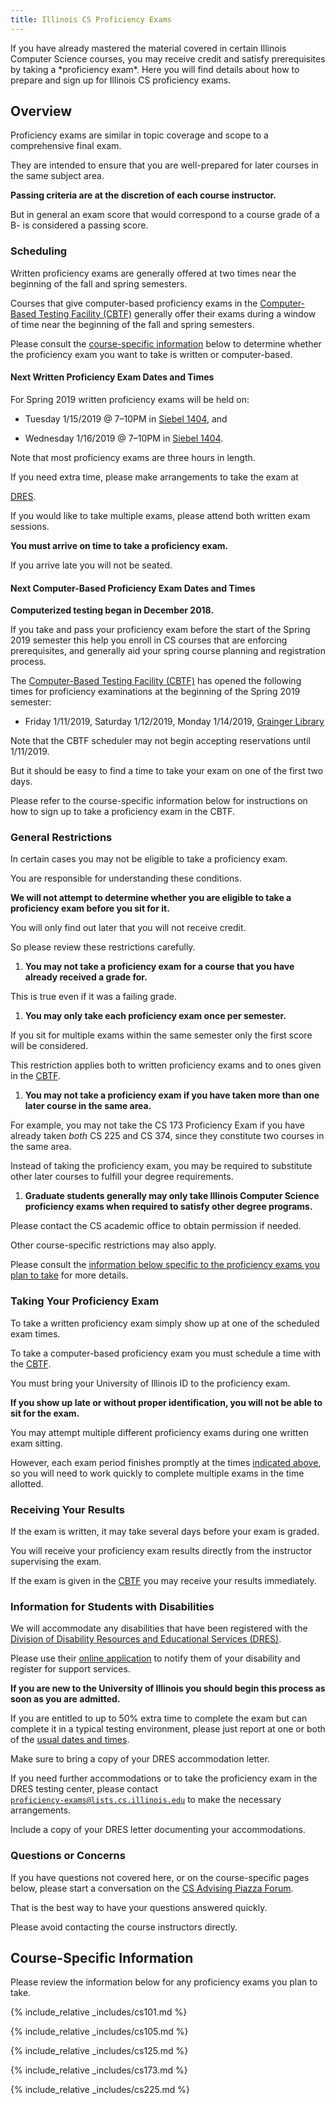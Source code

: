 ```yaml
---
title: Illinois CS Proficiency Exams
---
```


<p class="lead" markdown="1">
<!--- -->
If you have already mastered the material covered in certain Illinois Computer Science
courses, you may receive credit and satisfy prerequisites by taking a
*proficiency exam*.
<!--- -->
Here you will find details about how to prepare and sign up for Illinois CS
proficiency exams.
<!--- -->
</p>

## <a name="overview" class="anchor"></a> Overview

Proficiency exams are similar in topic coverage and scope to a comprehensive
final exam.
<!--- -->
They are intended to ensure that you are well-prepared for later courses in the
same subject area.
<!--- -->
**Passing criteria are at the discretion of each course instructor.**
<!--- -->
But in general an exam score that would correspond to a course grade of a B- is
considered a passing score.

### <a name="scheduling" class="anchor"></a> Scheduling

Written proficiency exams are generally offered at two times near the beginning of the
fall and spring semesters.
<!--- -->
Courses that give computer-based proficiency exams in the [Computer-Based
Testing Facility (CBTF)](https://cbtf.engr.illinois.edu/) generally offer their exams
during a window of time near the beginning of the fall and spring semesters.
<!--- -->
Please consult the [course-specific information](#courses) below to determine
whether the proficiency exam you want to take is written or computer-based.

#### <a name="next" class="anchor"></a> Next Written Proficiency Exam Dates and Times

For Spring 2019 written proficiency exams will be held on:

* Tuesday 1/15/2019 @ 7&ndash;10PM in [Siebel 1404](https://goo.gl/fQwnq2),
and
<!--- -->
* Wednesday 1/16/2019 @ 7&ndash;10PM in [Siebel 1404](https://goo.gl/fQwnq2).

Note that most proficiency exams are three hours in length.
<!--- -->
If you need extra time, please make arrangements to take the exam at
<!--- -->
[DRES](https://www.disability.illinois.edu/).
<!--- -->
If you would like to take multiple exams, please attend both written exam
sessions.

**You must arrive on time to take a proficiency exam.**
<!--- -->
If you arrive late you will not be seated.

#### <a name="next-cbtf" class="anchor"></a> Next Computer-Based Proficiency Exam Dates and Times

**Computerized testing began in December 2018.**
<!--- -->
If you take and pass your proficiency exam before the start of the Spring 2019
semester this help you enroll in CS courses that are enforcing prerequisites,
and generally aid your spring course planning and registration process.

The [Computer-Based Testing Facility (CBTF)](https://cbtf.engr.illinois.edu/) has opened the
following times for proficiency examinations at the beginning of the Spring 2019
semester:

* Friday 1/11/2019, Saturday 1/12/2019, Monday 1/14/2019, [Grainger Library](https://goo.gl/QuNQ9V)

Note that the CBTF scheduler may not begin accepting reservations until
1/11/2019.
<!--- -->
But it should be easy to find a time to take your exam on one of the first two
days.

<!--**Note that we will do another round of computerized tests at the beginning of
<!--the Spring 2019 semester.**
<!--<!--- -->
<!--But you are encouraged to take your proficiency exam now if you are prepared.
<!--<!--- -->
<!--The earlier you take it, the earlier the CS advising staff can provide you with
<!--overrides so that you can register for courses that require that prerequisite. -->

Please refer to the course-specific information below for instructions on how to sign up
to take a proficiency exam in the CBTF.

### <a name="restrictions" class="anchor"></a> General Restrictions

In certain cases you may not be eligible to take a proficiency exam.
<!--- -->
You are responsible for understanding these conditions.
<!--- -->
**We will not attempt to determine whether you are eligible to take a
proficiency exam before you sit for it.**
<!--- -->
You will only find out later that you will not receive credit.
<!--- -->
So please review these restrictions carefully.

1. **You may not take a proficiency exam for a course that you have already
received a grade for.**
<!--- -->
This is true even if it was a failing grade.
<!--- -->
1. **You may only take each proficiency exam once per semester.**
<!--- -->
If you sit for multiple exams within the same semester only the first score
will be considered.
<!--- -->
This restriction applies both to written proficiency exams and to ones given in
the [CBTF](https://cbtf.engr.illinois.edu/).
<!--- -->
1. **You may not take a proficiency exam if you have taken more than one later
course in the same area.**
<!--- -->
For example, you may not take the CS 173 Proficiency Exam if you have already
taken *both* CS 225 and CS 374, since they constitute two courses in the same area.
<!--- -->
Instead of taking the proficiency exam, you may be required to substitute other
later courses to fulfill your degree requirements.
<!--- -->
1. **Graduate students generally may only take Illinois Computer Science proficiency exams when
required to satisfy other degree programs.**
<!--- -->
Please contact the CS academic office to obtain permission if needed.

Other course-specific restrictions may also apply.
<!--- -->
Please consult the [information below specific to the proficiency exams you plan
to take](#courses) for more details.

### <a name="taking" class="anchor"></a> Taking Your Proficiency Exam

To take a written proficiency exam simply show up at one of the scheduled exam
times.
<!--- -->
To take a computer-based proficiency exam you must schedule a time with the
[CBTF](https://cbtf.engr.illinois.edu/).
<!--- -->
You must bring your University of Illinois ID to the proficiency exam.
<!--- -->
**If you show up late or without proper identification, you will not be able to
sit for the exam.**

You may attempt multiple different proficiency exams during one written exam
sitting.
<!--- -->
However, each exam period finishes promptly at the times [indicated
above](#next), so you will need to work quickly to complete multiple exams in
the time allotted.

### <a name="results" class="anchor"></a> Receiving Your Results

If the exam is written, it may take several days before your exam is graded.
<!--- -->
You will receive your proficiency exam results directly from the instructor
supervising the exam.
<!--- -->
If the exam is given in the [CBTF](https://cbtf.engr.illinois.edu/) you may receive your results
immediately.

### <a name="disabilities" class="anchor"></a> Information for Students with Disabilities

We will accommodate any disabilities that have been registered with the [Division
of Disability Resources and Educational Services
(DRES)](https://www.disability.illinois.edu/).
<!--- -->
Please use their [online
application](https://www.disability.illinois.edu/node/add/application-for-dres-services)
to notify them of your disability and register for support services.
<!--- -->
**If you are new to the University of Illinois you should begin this process as
soon as you are admitted.**

If you are entitled to up to 50% extra time to complete the exam but can
complete it in a typical testing environment, please just report at one or both
of the [usual dates and times](#next).
<!--- -->
Make sure to bring a copy of your DRES accommodation letter.
<!--- -->
If you need further accommodations or to take the proficiency exam in the DRES
testing center, please contact
[<code>proficiency&#8209;exams@lists.cs.illinois.edu</code>](mailto:proficiency-exams@lists.cs.illinois.edu) to make the necessary arrangements.
<!--- -->
Include a copy of your DRES letter documenting your accommodations.

### <a name="questions" class="anchor"></a> Questions or Concerns

If you have questions not covered here, or on the course-specific pages below,
please start a conversation on the [CS Advising Piazza
Forum](https://piazza.com/illinois/other/csadvising/home).
<!--- -->
That is the best way to have your questions answered quickly.
<!--- -->
Please avoid contacting the course instructors directly.

## <a name="courses" class="anchor"></a> Course-Specific Information

Please review the information below for any proficiency exams you plan to take.

{% include_relative _includes/cs101.md %}

{% include_relative _includes/cs105.md %}

{% include_relative _includes/cs125.md %}

{% include_relative _includes/cs173.md %}

{% include_relative _includes/cs225.md %}
